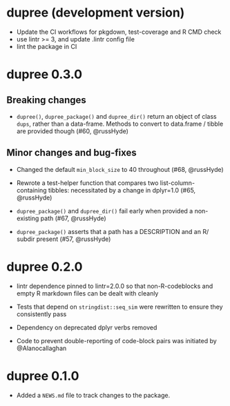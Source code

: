 # dupree (development version)

* Update the CI workflows for pkgdown, test-coverage and R CMD check
* use lintr >= 3, and update .lintr config file
* lint the package in CI

# dupree 0.3.0

## Breaking changes

* `dupree()`, `dupree_package()` and `dupree_dir()` return an object of class
  `dups`, rather than a data-frame. Methods to convert to data.frame / tibble
  are provided though (#60, @russHyde)

## Minor changes and bug-fixes

* Changed the default `min_block_size` to 40 throughout (#68, @russHyde)

* Rewrote a test-helper function that compares two list-column-containing
  tibbles: necessitated by a change in dplyr=1.0 (#65, @russHyde)

* `dupree_package()` and `dupree_dir()` fail early when provided a non-existing
  path (#67, @russHyde)

* `dupree_package()` asserts that a path has a DESCRIPTION and an R/ subdir
  present (#57, @russHyde)

# dupree 0.2.0

* lintr dependence pinned to lintr=2.0.0 so that non-R-codeblocks and empty R
markdown files can be dealt with cleanly

* Tests that depend on `stringdist::seq_sim` were rewritten to ensure they
consistently pass

* Dependency on deprecated dplyr verbs removed

* Code to prevent double-reporting of code-block pairs was
initiated by @Alanocallaghan

# dupree 0.1.0

* Added a `NEWS.md` file to track changes to the package.
